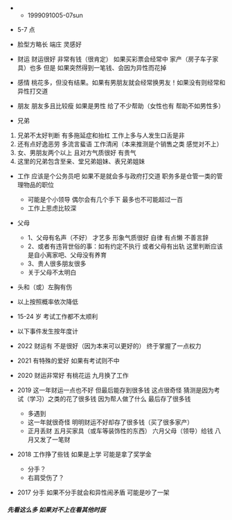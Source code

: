 - - 1999091005-07sun
- 5-7 点
- 脸型方略长 端庄 灵感好
- 财运 财运很好 非常有钱（很肯定） 如果买彩票会经常中 家产（房子车子家具）也多 但是 如果突然得到一笔钱、会因为异性而花掉

- 感情 桃花多，但没有结果。如果有男朋友就会经常换男友！如果没有则经常和异性打交道

- 朋友 朋友多且比较瘦 如果是男性 给了不少帮助（女性也有 帮助不如男性多）

- 兄弟

1. 兄弟不太好判断 有多拖延症和抬杠 工作上多与人发生口舌是非
2. 还有点好逸恶劳 多流言蜚语 工作清闲（本来推测是个销售之类 感觉对不上）
3. 女、男朋友两个以上 且对方气质很好 有贵气
4. 这里的兄弟包含至亲、堂兄弟姐妹、表兄弟姐妹

- 工作 应该是个公务员吧 如果不是就会多与政府打交道 职务多是仓管一类的管理物品的职位

  - 可能是个小领导 偶尔会有几个手下 最多也不可能超过一百
  - 工作上思虑比较深

- 父母

  - 1、父母有名声（不好） 才艺多 形象气质很好 自律 有点懒 不善言辞
  - 2、或者有违背世俗的事：如有约定不执行 或者父母有出轨 这里判断应该是自小离家吧、父母没有养育
  - 3、贵人很多朋友很多
  - 关于父母不太明白

- 头和（或）左胸有伤

- 以上按照概率依次降低

- 15-24 岁 考试工作都不太顺利
- 以下事件发生按年度计
- 2022 财运有 不是很好（因为本来可以更好的） 终于掌握了一点权力
- 2021 有特殊的爱好 如果有考试则不中
- 2020 财运非常好 有桃花运 九月换了工作
- 2019 这一年财运一点也不好 但最后能存到很多钱 这点很奇怪 猜测是因为考试（学习）之类的花了很多钱 因为帮人做了什么 最后存了很多钱
  - 多遇到
  - 这一年就很奇怪 明明财运不好却存了很多钱（买了很多家产）
  - 正月丢财 五月买家具（或车等装饰性的东西） 六月父母（领导）给钱 八月又发了一笔财
- 2018 工作挣了些钱 如果是上学 可能是拿了奖学金
  - 分手？
  - 右肩受伤了？
- 2017 分手 如果不分手就会和异性闹矛盾 可能是吵了一架

##### 先看这么多 如果对不上在看其他时辰
